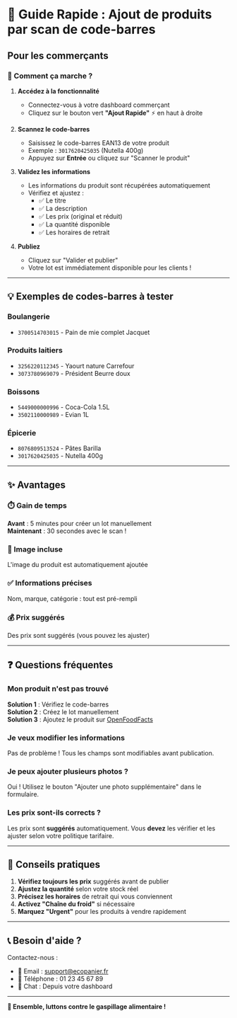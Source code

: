 # 🚀 Guide Rapide : Ajout de produits par scan de code-barres

## Pour les commerçants

### 📱 Comment ça marche ?

1. **Accédez à la fonctionnalité**
   - Connectez-vous à votre dashboard commerçant
   - Cliquez sur le bouton vert **"Ajout Rapide"** ⚡ en haut à droite

2. **Scannez le code-barres**
   - Saisissez le code-barres EAN13 de votre produit
   - Exemple : `3017620425035` (Nutella 400g)
   - Appuyez sur **Entrée** ou cliquez sur "Scanner le produit"

3. **Validez les informations**
   - Les informations du produit sont récupérées automatiquement
   - Vérifiez et ajustez :
     - ✅ Le titre
     - ✅ La description
     - ✅ Les prix (original et réduit)
     - ✅ La quantité disponible
     - ✅ Les horaires de retrait

4. **Publiez**
   - Cliquez sur "Valider et publier"
   - Votre lot est immédiatement disponible pour les clients !

---

## 💡 Exemples de codes-barres à tester

### Boulangerie
- `3700514703015` - Pain de mie complet Jacquet

### Produits laitiers
- `3256220112345` - Yaourt nature Carrefour
- `3073780969079` - Président Beurre doux

### Boissons
- `5449000000996` - Coca-Cola 1.5L
- `3502110000989` - Evian 1L

### Épicerie
- `8076809513524` - Pâtes Barilla
- `3017620425035` - Nutella 400g

---

## ✨ Avantages

### ⏱️ Gain de temps
**Avant** : 5 minutes pour créer un lot manuellement  
**Maintenant** : 30 secondes avec le scan !

### 📸 Image incluse
L'image du produit est automatiquement ajoutée

### ✅ Informations précises
Nom, marque, catégorie : tout est pré-rempli

### 💰 Prix suggérés
Des prix sont suggérés (vous pouvez les ajuster)

---

## ❓ Questions fréquentes

### Mon produit n'est pas trouvé
**Solution 1** : Vérifiez le code-barres  
**Solution 2** : Créez le lot manuellement  
**Solution 3** : Ajoutez le produit sur [OpenFoodFacts](https://world.openfoodfacts.org)

### Je veux modifier les informations
Pas de problème ! Tous les champs sont modifiables avant publication.

### Je peux ajouter plusieurs photos ?
Oui ! Utilisez le bouton "Ajouter une photo supplémentaire" dans le formulaire.

### Les prix sont-ils corrects ?
Les prix sont **suggérés** automatiquement. Vous **devez** les vérifier et les ajuster selon votre politique tarifaire.

---

## 🎯 Conseils pratiques

1. **Vérifiez toujours les prix** suggérés avant de publier
2. **Ajustez la quantité** selon votre stock réel
3. **Précisez les horaires** de retrait qui vous conviennent
4. **Activez "Chaîne du froid"** si nécessaire
5. **Marquez "Urgent"** pour les produits à vendre rapidement

---

## 📞 Besoin d'aide ?

Contactez-nous :
- 📧 Email : support@ecopanier.fr
- 📱 Téléphone : 01 23 45 67 89
- 💬 Chat : Depuis votre dashboard

---

**🌱 Ensemble, luttons contre le gaspillage alimentaire !**

